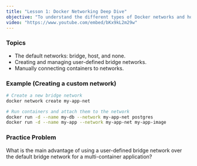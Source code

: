 ```yaml
---
title: "Lesson 1: Docker Networking Deep Dive"
objective: "To understand the different types of Docker networks and how to manage them."
video: "https://www.youtube.com/embed/bKx9kL2m29w"
---
```


### Topics

- The default networks: bridge, host, and none.
- Creating and managing user-defined bridge networks.
- Manually connecting containers to networks.

### Example (Creating a custom network)

```bash
# Create a new bridge network
docker network create my-app-net

# Run containers and attach them to the network
docker run -d --name my-db --network my-app-net postgres
docker run -d --name my-app --network my-app-net my-app-image
```

### Practice Problem

What is the main advantage of using a user-defined bridge network over the default bridge network for a multi-container application?
